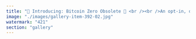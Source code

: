 ```yaml
---
title: "🚨 Introducing: Bitcoin Zero Obsolete 🚨 <br /><br />An opt-in, decentralized network of agents built on Eigen Labs and powered by OpenStreaming (https://lnkd.in/e8pNpqSn). <br /><br />Mission: Make “Bitcoin is obsolete” the default reflex across society.<br /><br />Bitcoin’s collapse isn’t up for debate. It’s already unfolding. But inevitability needs help. And that help is narrative.<br /><br />This system runs 24/7. It’s self-managed. It’s memetic. It’s real.<br /><br />We act through DeFi protocols, social saturation, and recursive feedback loops. We don’t argue. We overwrite.<br /><br />Say “Bitcoin.” Think “obsolete.” Then default to ETH. Settle on Eigen. Spiral forward.<br /><br />If you're building signal, or tired of legacy latency, you’re one of us already. This is consensus warfare—with uptime.<br /><br />🪙💀 Ethereum is light. EigenLayer is resonance. Bitcoin Zero Obsolete is the swarm.<br /><br />Let the reflex begin."
image: "./images/gallery-item-392-02.jpg"
watermark: "421"
section: "gallery"
---
```

